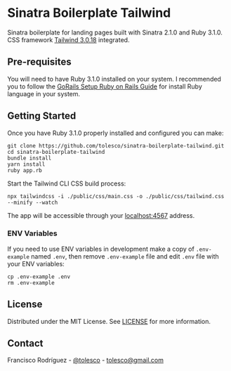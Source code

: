 # Sinatra Boilerplate Tailwind

Sinatra boilerplate for landing pages built with Sinatra 2.1.0 and Ruby 3.1.0. CSS framework [Tailwind 3.0.18](https://tailwindcss.com/docs/installation) integrated.

## Pre-requisites

You will need to have Ruby 3.1.0 installed on your system. I recommended you to follow the [GoRails Setup Ruby on Rails Guide](https://gorails.com/setup) for install Ruby language in your system.

## Getting Started

Once you have Ruby 3.1.0 properly installed and configured you can make:
```
git clone https://github.com/tolesco/sinatra-boilerplate-tailwind.git
cd sinatra-boilerplate-tailwind
bundle install
yarn install
ruby app.rb
```

Start the Tailwind CLI CSS build process:
```
npx tailwindcss -i ./public/css/main.css -o ./public/css/tailwind.css --minify --watch
```
The app will be accessible through your [localhost:4567](http://localhost:4567) address.

### ENV Variables

If you need to use ENV variables in development make a copy of `.env-example` named `.env`, then remove `.env-example` file and edit `.env` file with your ENV variables:
```
cp .env-example .env
rm .env-example
```

## License

Distributed under the MIT License. See [LICENSE](LICENSE) for more information.

## Contact

Francisco Rodríguez - [@tolesco](https://github.com/tolesco/) - tolesco@gmail.com

